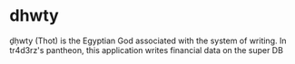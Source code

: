 # dhwty
ḏḥwty (Thot) is the Egyptian God associated with the system of writing. In tr4d3rz's pantheon, this application writes financial data on the super DB
